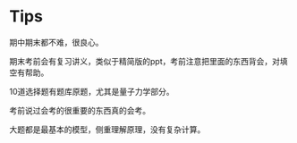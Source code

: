 # Tips

期中期末都不难，很良心。

期末考前会有复习讲义，类似于精简版的ppt，考前注意把里面的东西背会，对填空有帮助。

10道选择题有题库原题，尤其是量子力学部分。

考前说过会考的很重要的东西真的会考。

大题都是最基本的模型，侧重理解原理，没有复杂计算。
